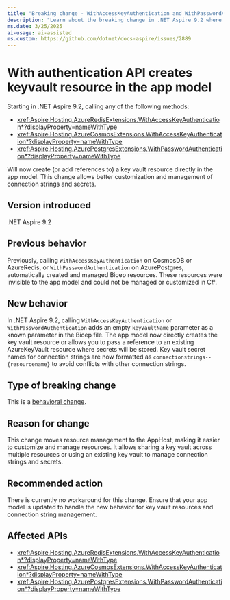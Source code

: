 ```yaml
---
title: "Breaking change - WithAccessKeyAuthentication and WithPasswordAuthentication create a keyvault resource in the app model"
description: "Learn about the breaking change in .NET Aspire 9.2 where key vault resources are now created or referenced directly in the app model."
ms.date: 3/25/2025
ai-usage: ai-assisted
ms.custom: https://github.com/dotnet/docs-aspire/issues/2889
---
```


# With authentication API creates keyvault resource in the app model

Starting in .NET Aspire 9.2, calling any of the following methods:

- <xref:Aspire.Hosting.AzureRedisExtensions.WithAccessKeyAuthentication*?displayProperty=nameWithType>
- <xref:Aspire.Hosting.AzureCosmosExtensions.WithAccessKeyAuthentication*?displayProperty=nameWithType>
- <xref:Aspire.Hosting.AzurePostgresExtensions.WithPasswordAuthentication*?displayProperty=nameWithType>

Will now create (or add references to) a key vault resource directly in the app model. This change allows better customization and management of connection strings and secrets.

## Version introduced

.NET Aspire 9.2

## Previous behavior

Previously, calling `WithAccessKeyAuthentication` on CosmosDB or AzureRedis, or `WithPasswordAuthentication` on AzurePostgres, automatically created and managed Bicep resources. These resources were invisible to the app model and could not be managed or customized in C#.

## New behavior

In .NET Aspire 9.2, calling `WithAccessKeyAuthentication` or `WithPasswordAuthentication` adds an empty `keyVaultName` parameter as a known parameter in the Bicep file. The app model now directly creates the key vault resource or allows you to pass a reference to an existing AzureKeyVault resource where secrets will be stored. Key vault secret names for connection strings are now formatted as `connectionstrings--{resourcename}` to avoid conflicts with other connection strings.

## Type of breaking change

This is a [behavioral change](../categories.md#behavioral-change).

## Reason for change

This change moves resource management to the AppHost, making it easier to customize and manage resources. It allows sharing a key vault across multiple resources or using an existing key vault to manage connection strings and secrets.

## Recommended action

There is currently no workaround for this change. Ensure that your app model is updated to handle the new behavior for key vault resources and connection string management.

## Affected APIs

- <xref:Aspire.Hosting.AzureRedisExtensions.WithAccessKeyAuthentication*?displayProperty=nameWithType>
- <xref:Aspire.Hosting.AzureCosmosExtensions.WithAccessKeyAuthentication*?displayProperty=nameWithType>
- <xref:Aspire.Hosting.AzurePostgresExtensions.WithPasswordAuthentication*?displayProperty=nameWithType>

